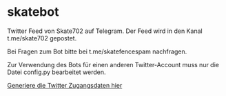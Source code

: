 # skatebot
Twitter Feed von Skate702 auf Telegram. Der Feed wird in den Kanal t.me/skate702 gepostet.

Bei Fragen zum Bot bitte bei t.me/skatefencespam nachfragen.

Zur Verwendung des Bots für einen anderen Twitter-Account muss nur die Datei config.py bearbeitet werden.

[Generiere die Twitter Zugangsdaten hier](https://developer.twitter.com/en/docs/basics/authentication/guides/access-tokens)
